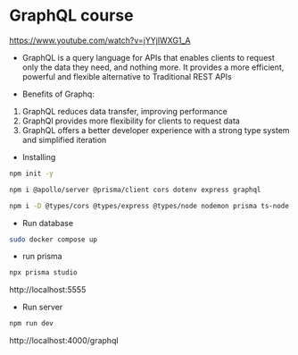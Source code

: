 # GraphQL course 
https://www.youtube.com/watch?v=jYYjIWXG1_A 

- GraphQL is a query language for APIs that enables clients to request only the data they need, and nothing more. It provides a more efficient, powerful and flexible alternative to Traditional REST APIs 

- Benefits of Graphq:
1. GraphQL reduces data transfer, improving performance
2. GraphQl provides more flexibility for clients to request data
3. GraphQL offers a better developer experience with a strong type system and simplified iteration 


- Installing 
```bash
npm init -y 

npm i @apollo/server @prisma/client cors dotenv express graphql

npm i -D @types/cors @types/express @types/node nodemon prisma ts-node typescript
``` 

- Run database 
```bash
sudo docker compose up
```
- run prisma
```bash
npx prisma studio 

``` 
http://localhost:5555 

- Run server
```bash
npm run dev
```

http://localhost:4000/graphql 

